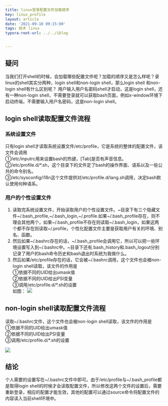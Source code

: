 ```yaml
---
title: linux登录配置文件加载顺序
key: linux_profile
layout: article
date: '2021-09-10 09:15:00'
tags: 技术 linux
typora-root-url: ../../iblog


---
```

## 疑问

当我们打开shell的时候，会加载哪些配置文件呢？加载的顺序又是怎么样呢？录linux的shell其实分两种，login shell和non-login shell，那么login shell 和non-login shell有什么区别呢？
用户输入用户名密码shell才启动，这是login shell，还有一种non-login shell，不需要登录就可以获取bash页面，例如x-window环境下启动终端，不需要输入用户名密码，这是non-login shell。

## login shell读取配置文件流程
### 系统设置文件

只有login shell才读取系统设置文件/etc/profile，它是系统的整体的配置文件，该文件会调用  
①/etc/inputrc用来设置bash的热键，[Tab]是否有声音信息。  
②/etc/profile.d/*.sh，这个目录下的文件定了bash的操作界面、语系以及一些公共的命令别名。  
③/etc/sysconfig/i18n这个文件提供对/etc/profile.d/lang.sh调用，决定bash默认使用何种语系。

### 用户的个性设置文件

1. 读取完系统设置文件，开始读取用户的个性设置文件。~目录下有三个隐藏文件~/.bash_profile,~/.bash_login,~/.profile.如果~/.bash_profile存在，则不理会其他两个，如果~/.bash_profile不存在则读取~/.bash_login，如果这两个都不存在则读取~/.profile，个性化配置文件主要是获取用户有关的环境、别名、函数。
2. 然后如果~/.bashrc存在的话，~/.bash_profile会调用它，所以可以把一些环境设置写入到~/.bashrc中。~目录下还有.bash_history和.bash_logout分别记录了用户的bash命令历史和bash退出时系统为我做什么。
3. 然后如果/etc/profile存在的话，它会被~/.bashrc调用，这个文件也会被non-login shell读取，该文件的作用是  
   ①依据不同的UID给出umask值  
   ②依据不同的UID给出PSI变量  
   ③调用/etc/profile.d/*.sh的设置  
   如图：
   ![](http://img.azhangbaobao.cn/img/20210910103604.png)

## non-login shell读取配置文件流程
读取~/.bashrc文件，这个文件也会被non-login shell读取，该文件的作用是  
①依据不同的UID给出umask值  
②依据不同的UID给出PSI变量  
③调用/etc/profile.d/*.sh的设置

![](http://img.azhangbaobao.cn/img/20210910104302.png)



## 结论

个人需要的设置写在~/.bashrc文件中即可。由于/etc/profile与~/.bash_profile都是取得login shell的时候才会读取配置文件，所以修改这两个文件的设置后，需要重新登录，相应的配置才能生效，其他的配置可以通过source命令将配置文件的内容读入当前shell环境中。